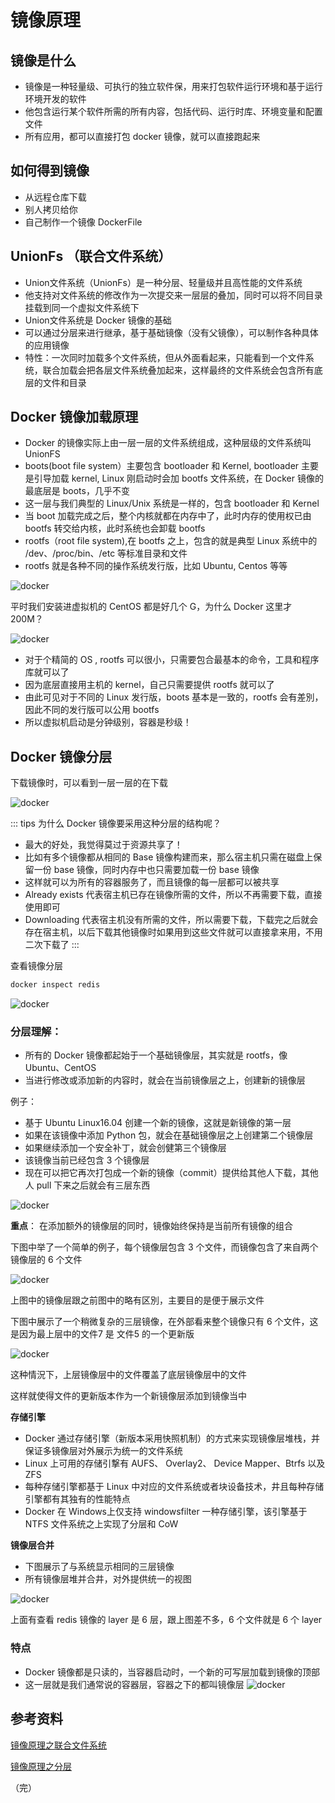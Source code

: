 # 镜像原理

## 镜像是什么

+ 镜像是一种轻量级、可执行的独立软件保，用来打包软件运行环境和基于运行环境开发的软件
+ 他包含运行某个软件所需的所有内容，包括代码、运行时库、环境变量和配置文件
+ 所有应用，都可以直接打包 docker 镜像，就可以直接跑起来

## 如何得到镜像

+ 从远程仓库下载
+ 别人拷贝给你
+ 自己制作一个镜像 DockerFile


## UnionFs （联合文件系统）

+ Union文件系统（UnionFs）是一种分层、轻量级并且高性能的文件系统
+ 他支持对文件系统的修改作为一次提交来一层层的叠加，同时可以将不同目录挂载到同一个虚拟文件系统下
+ Union文件系统是 Docker 镜像的基础
+ 可以通过分层来进行继承，基于基础镜像（没有父镜像），可以制作各种具体的应用镜像
+ 特性：一次同时加载多个文件系统，但从外面看起来，只能看到一个文件系统，联合加载会把各层文件系统叠加起来，这样最终的文件系统会包含所有底层的文件和目录


## Docker 镜像加载原理

+ Docker 的镜像实际上由一层一层的文件系统组成，这种层级的文件系统叫 UnionFS
+ boots(boot file system）主要包含 bootloader 和 Kernel, bootloader 主要是引导加载 kernel, Linux 刚启动时会加 bootfs 文件系统，在 Docker 镜像的最底层是 boots，几乎不变
+ 这一层与我们典型的 Linux/Unix 系统是一样的，包含 bootloader 和 Kernel
+ 当 boot 加载完成之后，整个内核就都在内存中了，此时内存的使用权已由 bootfs 转交给内核，此时系统也会卸载 bootfs
+ rootfs（root file system),在 bootfs 之上，包含的就是典型 Linux 系统中的 /dev、/proc/bin、/etc 等标准目录和文件
+ rootfs 就是各种不同的操作系统发行版，比如 Ubuntu, Centos 等等

![docker](./images/images-1.png)

平时我们安装进虚拟机的 CentOS 都是好几个 G，为什么 Docker 这里才 200M？

![docker](./images/images-2.png)

+ 对于个精简的 OS , rootfs 可以很小，只需要包合最基本的命令，工具和程序库就可以了
+ 因为底层直接用主机的 kernel，自己只需要提供 rootfs 就可以了
+ 由此可见对于不同的 Linux 发行版，boots 基本是一致的，rootfs 会有差別，因此不同的发行版可以公用 bootfs
+ 所以虚拟机启动是分钟级别，容器是秒级！

## Docker 镜像分层

下载镜像时，可以看到一层一层的在下载

![docker](./images/images-3.png)

::: tips 为什么 Docker 镜像要采用这种分层的结构呢？
+ 最大的好处，我觉得莫过于资源共享了！
+ 比如有多个镜像都从相同的 Base 镜像构建而来，那么宿主机只需在磁盘上保留一份 base 镜像，同时内存中也只需要加载一份 base 镜像
+ 这样就可以为所有的容器服务了，而且镜像的每一层都可以被共享
+ Already exists 代表宿主机已存在镜像所需的文件，所以不再需要下载，直接使用即可
+ Downloading 代表宿主机没有所需的文件，所以需要下载，下载完之后就会存在宿主机，以后下载其他镜像时如果用到这些文件就可以直接拿来用，不用二次下载了
:::

查看镜像分层
```bash
docker inspect redis
```
![docker](./images/images-4.png)

### 分层理解：

+ 所有的 Docker 镜像都起始于一个基础镜像层，其实就是 rootfs，像 Ubuntu、CentOS
+ 当进行修改或添加新的内容时，就会在当前镜像层之上，创建新的镜像层

例子：
+ 基于 Ubuntu Linux16.04 创建一个新的镜像，这就是新镜像的第一层
+ 如果在该镜像中添加 Python 包，就会在基础镜像层之上创建第二个镜像层
+ 如果继续添加一个安全补丁，就会创健第三个镜像层
+ 该镜像当前已经包含 3 个镜像层
+ 现在可以把它再次打包成一个新的镜像（commit）提供给其他人下载，其他人 pull 下来之后就会有三层东西

![docker](./images/images-5.png)

**重点**：
在添加额外的镜像层的同时，镜像始终保持是当前所有镜像的组合

下图中举了一个简单的例子，每个镜像层包含 3 个文件，而镜像包含了来自两个镜像层的 6 个文件

![docker](./images/images-6.png)

上图中的镜像层跟之前图中的略有区別，主要目的是便于展示文件

下图中展示了一个稍微复杂的三层镜像，在外部看来整个镜像只有 6 个文件，这是因为最上层中的文件7 是 文件5 的一个更新版

![docker](./images/images-7.png)

这种情況下，上层镜像层中的文件覆盖了底层镜像层中的文件

这样就使得文件的更新版本作为一个新镜像层添加到镜像当中

**存储引擎**

+ Docker 通过存储引擎（新版本采用快照机制）的方式来实现镜像层堆栈，并保证多镜像层对外展示为统一的文件系统
+ Linux 上可用的存储引撃有 AUFS、 Overlay2、 Device Mapper、Btrfs 以及 ZFS
+ 每种存储引擎都基于 Linux 中对应的文件系统或者块设备技术，井且每种存储引擎都有其独有的性能特点
+ Docker 在 Windows上仅支持 windowsfilter 一种存储引擎，该引擎基于 NTFS 文件系统之上实现了分层和 CoW

**镜像层合并**

+ 下图展示了与系统显示相同的三层镜像
+ 所有镜像层堆并合井，对外提供统一的视图

![docker](./images/images-9.png)

上面有查看 redis 镜像的 layer 是 6 层，跟上图差不多，6 个文件就是 6 个 layer

### 特点

+ Docker 镜像都是只读的，当容器启动时，一个新的可写层加载到镜像的顶部
+ 这一层就是我们通常说的容器层，容器之下的都叫镜像层
![docker](./images/images-8.png)

## 参考资料

[镜像原理之联合文件系统](https://www.bilibili.com/video/BV1og4y1q7M4?p=18)

[镜像原理之分层](https://www.bilibili.com/video/BV1og4y1q7M4?p=18)

（完）